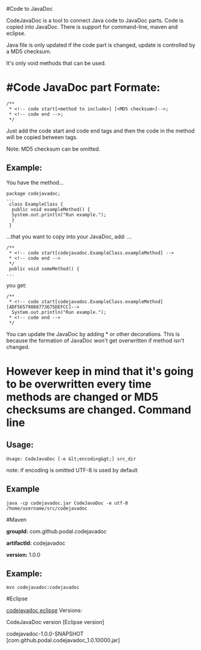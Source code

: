 #Code to JavaDoc

CodeJavaDoc is a tool to connect Java code to JavaDoc parts. Code is copied into JavaDoc. There is support for command-line, maven and eclipse.</div>

Java file is only updated if the code part is changed, update is controlled by a MD5 checksum.</div>

It's only void methods that can be used.

#Code JavaDoc part
Formate:
========
 	/**
	 * <!-- code start[<method to include>] [<MD5 checksum>]-->;
	 * <!-- code end -->;
	 */


Just add the code start and code end tags and then the
code in the method will be copied between tags.

Note: MD5 checksum can be omitted.

Example:
--------
You have the method...

	package codejavadoc;
	...
	 class ExampleClass {
	  public void exampleMethod() {
	  System.out.println("Run example.");
	  }
	 }

...that you want to copy into your JavaDoc, add:
...

	/**
	 * <!-- code start[codejavadoc.ExampleClass.exampleMethod] -->
	 * <!-- code end -->
	 */
	 public void someMethod() {
	...

you get:
	
	/**
	 * <!-- code start[codejavadoc.ExampleClass.exampleMethod] [ADF56579088773675DEFCC]-->
	  System.out.println("Run example.");
	 * <!-- code end -->
	 */

You can update the JavaDoc by adding * or other decorations. This is because the formation of JavaDoc won't get overwritten if method isn't changed.

However keep in mind that it's going to be overwritten every time methods are changed or MD5 checksums are changed.
Command line
============
Usage:
--------

	Usage: CodeJavaDoc [-e &lt;encoding&gt;] src_dir
	
note: if encoding is omitted UTF-8 is used by default

Example
-------

	java -cp codejavadoc.jar CodeJavaDoc -e utf-8 /home/username/src/codejavadoc
	
#Maven


**groupId:** com.github.podal.codejavadoc

**artifactId:** codejavadoc

**version:** 1.0.0

Example:
--------
	mvn codejavadoc:codejavadoc
#Eclipse

<a href="http://podal.github.com/codejavadoc/eclipse/">codejavadoc eclipse</a>
Versions:

CodeJavaDoc version [Eclipse version]

codejavadoc-1.0.0-SNAPSHOT [com.github.podal.codejavadoc_1.0.10000.jar]


